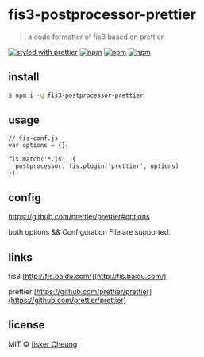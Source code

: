 # fis3-postprocessor-prettier

> a code formatter of fis3 based on prettier.

[![styled with prettier](https://img.shields.io/badge/styled_with-prettier-ff69b4.svg?style=flat-square)](https://github.com/prettier/prettier)
[![npm](https://img.shields.io/npm/v/fis3-postprocessor-prettier.svg?style=flat-square)](https://www.npmjs.com/package/fis3-postprocessor-prettier)
[![npm](https://img.shields.io/npm/dt/fis3-postprocessor-prettier.svg?style=flat-square)](https://www.npmjs.com/package/fis3-postprocessor-prettier)
[![npm](https://img.shields.io/npm/dm/fis3-postprocessor-prettier.svg?style=flat-square)](https://www.npmjs.com/package/fis3-postprocessor-prettier)

## install

```sh
$ npm i -g fis3-postprocessor-prettier
```

## usage

```
// fis-conf.js
var options = {};

fis.match('*.js', {
  postprocessor: fis.plugin('prettier', options)
});
```

## config
https://github.com/prettier/prettier#options

both options && Configuration File are supported.


## links

  fis3 [http://fis.baidu.com/](http://fis.baidu.com/)

  prettier [https://github.com/prettier/prettier](https://github.com/prettier/prettier)



## license
MIT © [fisker Cheung](https://github.com/fisker)
